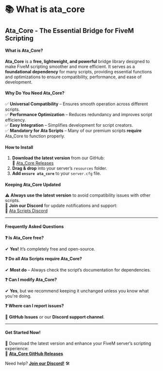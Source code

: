 # 📚 What is ata\_core

## **Ata\_Core - The Essential Bridge for FiveM Scripting**

#### **What is Ata\_Core?**

**Ata\_Core** is a **free, lightweight, and powerful** bridge library designed to make FiveM scripting smoother and more efficient. It serves as a **foundational dependency** for many scripts, providing essential functions and optimizations to ensure compatibility, performance, and ease of development.

#### **Why Do You Need Ata\_Core?**

✅ **Universal Compatibility** – Ensures smooth operation across different scripts.\
✅ **Performance Optimization** – Reduces redundancy and improves script efficiency.\
✅ **Easy Integration** – Simplifies development for script creators.\
✅ **Mandatory for Ata Scripts** – Many of our premium scripts **require** Ata\_Core to function properly.

#### **How to Install**

1. **Download the latest version** from our GitHub:\
   🔗 [Ata\_Core Releases](https://github.com/Ata-Scripts/ata_core/releases)
2. **Drag & drop** into your server’s `resources` folder.
3. **Add `ensure ata_core`** to your `server.cfg` file.

#### **Keeping Ata\_Core Updated**

⚠️ **Always use the latest version** to avoid compatibility issues with other scripts.\
📢 **Join our Discord** for update notifications and support:\
🔗 [Ata Scripts Discord](https://discord.gg/5tVUgq8)

***

#### **Frequently Asked Questions**

**❓ Is Ata\_Core free?**

✔ **Yes!** It’s completely free and open-source.

**❓ Do all Ata Scripts require Ata\_Core?**

✔ **Most do** – Always check the script’s documentation for dependencies.

**❓ Can I modify Ata\_Core?**

✔ **Yes**, but we recommend keeping it unchanged unless you know what you're doing.

**❓ Where can I report issues?**

📢 **GitHub Issues** or our **Discord support channel**.

***

#### **Get Started Now!**

🚀 Download the latest version and enhance your FiveM server’s scripting experience:\
🔗 [**Ata\_Core GitHub Releases**](https://github.com/Ata-Scripts/ata_core/releases)

Need help? [**Join our Discord!**](https://discord.gg/5tVUgq8) 🛠️
